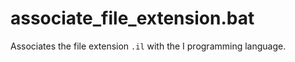 # associate_file_extension.bat

Associates the file extension `.il` with the I programming language.

